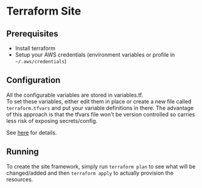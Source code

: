 # Terraform Site

## Prerequisites

* Install terraform
* Setup your AWS credentials (environment variables or profile in `~/.aws/credentials`)

## Configuration

All the configurable variables are stored in variables.tf.  
To set these variables, either edit them in place or create a new file called `terraform.tfvars` and put your variable definitions in there.
The advantage of this approach is that the tfvars file won't be version controlled so carries less risk of exposing secrets/config.

See [here](https://www.terraform.io/intro/getting-started/variables.html) for details.

## Running

To create the site framework, simply run `terraform plan` to see what will be changed/added and then `terraform apply` to actually provision the resources.